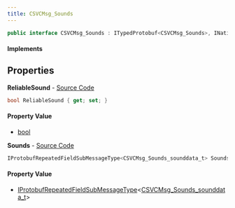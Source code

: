 ```yaml
---
title: CSVCMsg_Sounds
---
```


```csharp
public interface CSVCMsg_Sounds : ITypedProtobuf<CSVCMsg_Sounds>, INativeHandle, INetMessage<CSVCMsg_Sounds>, IDisposable
```

#### Implements

## Properties

**ReliableSound** - [Source Code](https://github.com/swiftly-solution/swiftlys2/blob/master/managed/src/SwiftlyS2.Generated/Protobufs/Interfaces/CSVCMsg_Sounds.cs#L18)

```csharp
bool ReliableSound { get; set; }
```

#### Property Value

- [bool](https://learn.microsoft.com/dotnet/api/system.boolean)

**Sounds** - [Source Code](https://github.com/swiftly-solution/swiftlys2/blob/master/managed/src/SwiftlyS2.Generated/Protobufs/Interfaces/CSVCMsg_Sounds.cs#L21)

```csharp
IProtobufRepeatedFieldSubMessageType<CSVCMsg_Sounds_sounddata_t> Sounds { get; }
```

#### Property Value

- [IProtobufRepeatedFieldSubMessageType](/docs/api/shared/netmessages/iprotobufrepeatedfieldsubmessagetype-1)<[CSVCMsg_Sounds_sounddata_t](/docs/api/shared/protobufdefinitions/csvcmsg_sounds_sounddata_t)>

